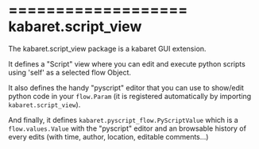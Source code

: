 ===================
kabaret.script_view
===================

The kabaret.script_view package is a kabaret GUI extension.

It defines a "Script" view where you can edit and execute python scripts using 'self' as a selected flow Object.

It also defines the handy "pyscript" editor that you can use to show/edit python code in your `flow.Param`
(it is registered automatically by importing `kabaret.script_view`).

And finally, it defines `kabaret.pyscript_flow.PyScriptValue` which is a `flow.values.Value` with the "pyscript" 
editor and an browsable history of every edits (with time, author, location, editable comments...)


